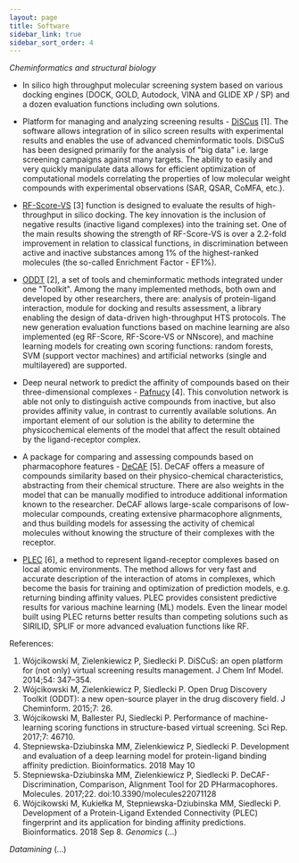 ```yaml
---
layout: page
title: Software
sidebar_link: true
sidebar_sort_order: 4
---
```

*Cheminformatics and structural biology*
- In silico high throughput molecular screening system based on various docking engines (DOCK, GOLD, Autodock, VINA and GLIDE XP / SP) and a dozen evaluation functions including own solutions.

- Platform for managing and analyzing screening results - [DiSCus](https://github.com/mwojcikowski/discus) [1]. The software allows integration of in silico screen results with experimental results and enables the use of advanced cheminformatic tools. DiSCuS has been designed primarily for the analysis of "big data" i.e. large screening campaigns against many targets. The ability to easily and very quickly manipulate data allows for efficient optimization of computational models correlating the properties of low molecular weight compounds with experimental observations (SAR, QSAR, CoMFA, etc.).

- [RF-Score-VS](https://github.com/oddt/rfscorevs_binary) [3] function is designed to evaluate the results of high-throughput in silico docking. The key innovation is the inclusion of negative results (inactive ligand complexes) into the training set. One of the main results showing the strength of RF-Score-VS is over a 2.2-fold improvement in relation to classical functions, in discrimination between active and inactive substances among 1% of the highest-ranked molecules (the so-called Enrichment Factor - EF1%).

- [ODDT](https://github.com/oddt/oddt) [2], a set of tools and cheminformatic methods integrated under one "Toolkit". Among the many implemented methods, both own and developed by other researchers, there are: analysis of protein-ligand interaction, module for docking and results assessment, a library enabling the design of data-driven high-throughput HTS protocols. The new generation evaluation functions based on machine learning are also implemented (eg RF-Score, RF-Score-VS or NNscore), and machine learning models for creating own scoring functions: random forests, SVM (support vector machines) and artificial networks (single and multilayered) are supported.

- Deep neural network to predict the affinity of compounds based on their three-dimensional complexes - [Pafnucy](https://gitlab.com/cheminfIBB/pafnucy) [4]. This convolution network is able not only to distinguish active compounds from inactive, but also provides affinity value, in contrast to currently available solutions. An important element of our solution is the ability to determine the physicochemical elements of the model that affect the result obtained by the ligand-receptor complex.

- A package for comparing and assessing compounds based on pharmacophore features - [DeCAF](https://bitbucket.org/marta-sd/decaf.git) [5]. DeCAF offers a measure of compounds similarity based on their physico-chemical characteristics, abstracting from their chemical structure. There are also weights in the model that can be manually modified to introduce additional information known to the researcher. DeCAF allows large-scale comparisons of low-molecular compounds, creating extensive pharmacophore alignments, and thus building models for assessing the activity of chemical molecules without knowing the structure of their complexes with the receptor.

- [PLEC](https://github.com/oddt/notebooks/blob/master/PLEC_fingerprints.ipynb) [6], a method to represent ligand-receptor complexes based on local atomic environments. The method allows for very fast and accurate description of the interaction of atoms in complexes, which become the basis for training and optimization of prediction models, e.g. returning binding affinity values. PLEC provides consistent predictive results for various machine learning (ML) models. Even the linear model built using PLEC returns better results than competing solutions such as SIRILID, SPLIF or more advanced evaluation functions like RF.

References:
1. 	Wójcikowski M, Zielenkiewicz P, Siedlecki P. DiSCuS: an open platform for (not only) virtual screening results management. J Chem Inf Model. 2014;54: 347–354.
2. 	Wójcikowski M, Zielenkiewicz P, Siedlecki P. Open Drug Discovery Toolkit (ODDT): a new open-source player in the drug discovery field. J Cheminform. 2015;7: 26.
3. 	Wójcikowski M, Ballester PJ, Siedlecki P. Performance of machine-learning scoring functions in structure-based virtual screening. Sci Rep. 2017;7: 46710.
4. 	Stepniewska-Dziubinska MM, Zielenkiewicz P, Siedlecki P. Development and evaluation of a deep learning model for protein-ligand binding affinity prediction. Bioinformatics. 2018 May 10
5. 	Stepniewska-Dziubinska MM, Zielenkiewicz P, Siedlecki P. DeCAF-Discrimination, Comparison, Alignment Tool for 2D PHarmacophores. Molecules. 2017;22. doi:10.3390/molecules22071128
6. 	Wójcikowski M, Kukiełka M, Stepniewska-Dziubinska MM, Siedlecki P. Development of a Protein-Ligand Extended Connectivity (PLEC) fingerprint and its application for binding affinity predictions. Bioinformatics. 2018 Sep 8.
*Genomics*
(...)

*Datamining*
(...)
